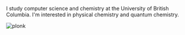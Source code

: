I study computer science and chemistry at the University of British Columbia. I'm interested in physical chemistry and quantum chemistry.

![plonk](https://media1.tenor.com/m/tlI-BHhu5SkAAAAd/plonk-plink.gif)

